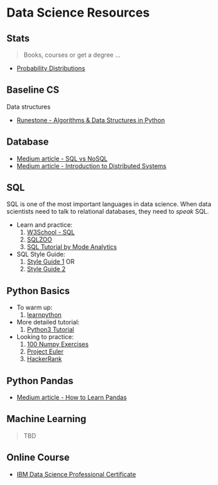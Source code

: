 # Data Science Resources

## Stats

> Books, courses or get a degree ...

* [Probability Distributions](https://blog.cloudera.com/blog/2015/12/common-probability-distributions-the-data-scientists-crib-sheet/)

## Baseline CS 

Data structures

* [Runestone - Algorithms & Data Structures in Python](https://runestone.academy/runestone/static/pythonds/index.html)

## Database

* [Medium article - SQL vs NoSQL](https://medium.com/xplenty-blog/the-sql-vs-nosql-difference-mysql-vs-mongodb-32c9980e67b2)
* [Medium article - Introduction to Distributed Systems](https://medium.freecodecamp.org/a-thorough-introduction-to-distributed-systems-3b91562c9b3c)

## SQL

SQL is one of the most important languages in data science. When data scientists need to talk to relational databases, they need to _speak_ SQL.

* Learn and practice: 
    1. [W3School - SQL](https://www.w3schools.com/sql/)
    1. [SQLZOO](https://sqlzoo.net/wiki/SQL_Tutorial)
    1. [SQL Tutorial by Mode Analytics](https://mode.com/sql-tutorial/introduction-to-sql/)
* SQL Style Guide: 
    1. [Style Guide 1](https://gist.github.com/fredbenenson/7bb92718e19138c20591) OR 
    1. [Style Guide 2](https://github.com/haleemur/sql-style-guide) 

## Python Basics

* To warm up: 
    1. [learnpython](https://www.learnpython.org/) 
* More detailed tutorial:
    1. [Python3 Tutorial](https://docs.python.org/3/tutorial/)
* Looking to practice:
    1. [100 Numpy Exercises](http://www.labri.fr/perso/nrougier/teaching/numpy.100/)
    1. [Project Euler](https://projecteuler.net/archives)
    1. [HackerRank](https://www.hackerrank.com/)

## Python Pandas

* [Medium article - How to Learn Pandas](https://medium.com/dunder-data/how-to-learn-pandas-108905ab4955)

## Machine Learning

> TBD

## Online Course

* [IBM Data Science Professional Certificate](https://www.coursera.org/specializations/ibm-data-science-professional-certificate)